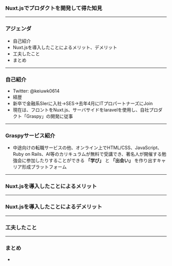 ### Nuxt.jsでプロダクトを開発して得た知見


---


### アジェンダ

- 自己紹介  
- Nuxt.jsを導入したことによるメリット、デメリット  
- 工夫したこと  
- まとめ  

---


### 自己紹介

- Twitter: @keiuwk0614  
- 経歴  
 - 新卒で金融系SIerに入社→SES→去年4月にITプロパートナーズにJoin  
 - 現在は、フロントをNuxt.js、サーバサイドをlaravelを使用し、自社プロダクト「Graspy」の開発に従事  

---

### Graspyサービス紹介

- 中途向けの転職サービスの他、オンライン上でHTML/CSS、JavaScript、Ruby on Rails、AI等のカリキュラムが無料で受講でき、著名人が開催する勉強会に参加したりすることができる **「学び」** と **「出会い」** を作り出すキャリア形成プラットフォーム

---

### Nuxt.jsを導入したことによるメリット




---

### Nuxt.jsを導入したことによるデメリット


---

### 工夫したこと


---

### まとめ

- 
